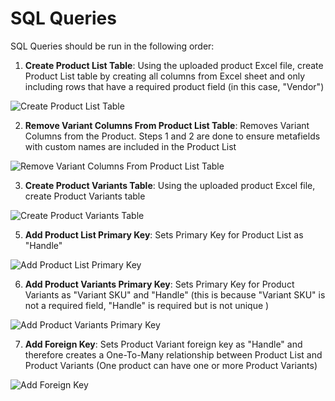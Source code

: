 # SQL Queries

SQL Queries should be run in the following order:

1. **Create Product List Table**: Using the uploaded product Excel file, create Product List table by creating all columns from Excel sheet and only including rows that have a required product field (in this case, "Vendor")
   
![Create Product List Table](https://github.com/user-attachments/assets/518c5d00-8ba3-479b-86f5-f22ae8eb6f6b)

2. **Remove Variant Columns From Product List Table**: Removes Variant Columns from the Product. Steps 1 and 2 are done to ensure metafields with custom names are included in the Product List

![Remove Variant Columns From Product List Table](https://github.com/user-attachments/assets/e30306ce-a600-4347-beb3-08d360c7f0a6)

3. **Create Product Variants Table**: Using the uploaded product Excel file, create Product Variants table

![Create Product Variants Table](https://github.com/user-attachments/assets/eaea8374-7b78-462c-8bfc-99520cdd9664)

5. **Add Product List Primary Key**: Sets Primary Key for Product List as "Handle"
   
![Add Product List Primary Key](https://github.com/user-attachments/assets/1f50a9c2-9b85-4e68-918f-963a71c6e55e)

6. **Add Product Variants Primary Key**: Sets Primary Key for Product Variants as "Variant SKU" and "Handle" (this is because "Variant SKU" is not a required field, "Handle" is required but is not unique )
   
![Add Product Variants Primary Key](https://github.com/user-attachments/assets/66972102-063a-423a-bb2b-d6880d74a541)

7. **Add Foreign Key**: Sets Product Variant foreign key as "Handle" and therefore creates a One-To-Many relationship between Product List and Product Variants (One product can have one or more Product Variants)

![Add Foreign Key](https://github.com/user-attachments/assets/1ee126a1-a2a7-476a-851d-06ff2a1e9988)
